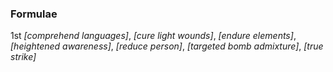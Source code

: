 ### **Formulae**
1st
*[comprehend languages]*,
*[cure light wounds]*,
*[endure elements]*,
*[heightened awareness]*,
*[reduce person]*,
*[targeted bomb admixture]*,
*[true strike]*